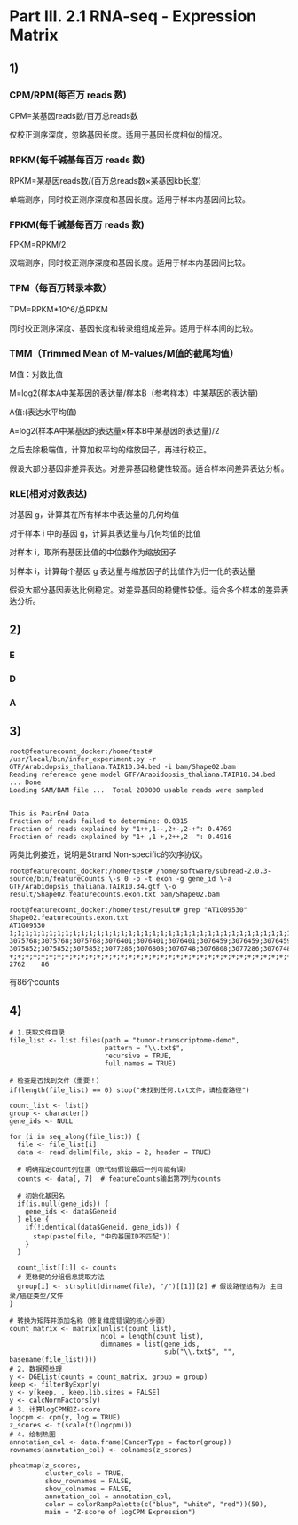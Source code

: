 # Part III. 2.1 RNA-seq - Expression Matrix
## 1)
### CPM/RPM(每百万 reads 数)
CPM=某基因reads数/百万总reads数

仅校正测序深度，忽略基因长度。适用于基因长度相似的情况。
### RPKM(每千碱基每百万 reads 数)
RPKM=某基因reads数/(百万总reads数×某基因kb长度)

单端测序，同时校正测序深度和基因长度。适用于样本内基因间比较。
### FPKM(每千碱基每百万 reads 数)
FPKM=RPKM/2
 
双端测序，同时校正测序深度和基因长度。适用于样本内基因间比较。
### TPM（每百万转录本数）
TPM=RPKM*10^6/总RPKM

同时校正测序深度、基因长度和转录组组成差异。适用于样本间的比较。
### TMM（Trimmed Mean of M-values/M值的截尾均值）
M值：对数比值

M=log2(样本A中某基因的表达量/样本B（参考样本）中某基因的表达量)

​​A值:(表达水平均值)

A=​​log2(样本A中某基因的表达量×样本B中某基因的表达量)/2

之后去除极端值，计算加权平均的缩放因子，再进行校正。

假设大部分基因非差异表达。对差异基因稳健性较高。适合样本间差异表达分析。
### RLE(相对对数表达)
对基因 g，计算其在所有样本中表达量的几何均值

对于样本 i 中的基因 g，计算其表达量与几何均值的比值

对样本 i，取所有基因比值的中位数作为缩放因子

对样本 i，计算每个基因 g 表达量与缩放因子的比值作为归一化的表达量

假设大部分基因表达比例稳定。对差异基因的稳健性较低。适合多个样本的差异表达分析。
## 2)
### E
### D
### A
## 3)
```
root@featurecount_docker:/home/test# /usr/local/bin/infer_experiment.py -r GTF/Arabidopsis_thaliana.TAIR10.34.bed -i bam/Shape02.bam
Reading reference gene model GTF/Arabidopsis_thaliana.TAIR10.34.bed ... Done
Loading SAM/BAM file ...  Total 200000 usable reads were sampled


This is PairEnd Data
Fraction of reads failed to determine: 0.0315
Fraction of reads explained by "1++,1--,2+-,2-+": 0.4769
Fraction of reads explained by "1+-,1-+,2++,2--": 0.4916
```
两类比例接近，说明是Strand Non-specific的次序协议。
```
root@featurecount_docker:/home/test# /home/software/subread-2.0.3-source/bin/featureCounts \-s 0 -p -t exon -g gene_id \-a GTF/Arabidopsis_thaliana.TAIR10.34.gtf \-o result/Shape02.featurecounts.exon.txt bam/Shape02.bam

root@featurecount_docker:/home/test/result# grep "AT1G09530" Shape02.featurecounts.exon.txt
AT1G09530       1;1;1;1;1;1;1;1;1;1;1;1;1;1;1;1;1;1;1;1;1;1;1;1;1;1;1;1;1;1;1;1;1;1;1;1;1;1;1;1;1;1;1   3075768;3075768;3075768;3076401;3076401;3076401;3076459;3076459;3076459;3077173;3077173;3077173;3077173;3077378;3077378;3077378;3077378;3077378;3077378;3078346;3078346;3078346;3078346;3078346;3078346;3078545;3078545;3078545;3078545;3078545;3078545;3078843;3078843;3078843;3078843;3078843;3078843;3078984;3078984;3078984;3078984;3078984;3078984 3075852;3075852;3075852;3077286;3076808;3076748;3076808;3077286;3076748;3077286;3077286;3077286;3077286;3078257;3078257;3078257;3078257;3078257;3078257;3078453;3078453;3078453;3078453;3078453;3078453;3078610;3078610;3078610;3078610;3078610;3078610;3078908;3078908;3078908;3078908;3078908;3078908;3079544;3079544;3079544;3079654;3079654;3079654 +;+;+;+;+;+;+;+;+;+;+;+;+;+;+;+;+;+;+;+;+;+;+;+;+;+;+;+;+;+;+;+;+;+;+;+;+;+;+;+;+;+;+   2762    86
```
有86个counts
## 4)
```
# 1.获取文件目录
file_list <- list.files(path = "tumor-transcriptome-demo",
                        pattern = "\\.txt$",
                        recursive = TRUE,
                        full.names = TRUE)

# 检查是否找到文件（重要！）
if(length(file_list) == 0) stop("未找到任何.txt文件，请检查路径")

count_list <- list()
group <- character()
gene_ids <- NULL

for (i in seq_along(file_list)) {
  file <- file_list[i]
  data <- read.delim(file, skip = 2, header = TRUE)
  
  # 明确指定count列位置（原代码假设最后一列可能有误）
  counts <- data[, 7]  # featureCounts输出第7列为counts
  
  # 初始化基因名
  if(is.null(gene_ids)) {
    gene_ids <- data$Geneid
  } else {
    if(!identical(data$Geneid, gene_ids)) {
      stop(paste(file, "中的基因ID不匹配"))
    }
  }
  
  count_list[[i]] <- counts
  # 更稳健的分组信息提取方法
  group[i] <- strsplit(dirname(file), "/")[[1]][2] # 假设路径结构为 主目录/癌症类型/文件
}

# 转换为矩阵并添加名称（修复维度错误的核心步骤）
count_matrix <- matrix(unlist(count_list), 
                       ncol = length(count_list),
                       dimnames = list(gene_ids, 
                                       sub("\\.txt$", "", basename(file_list))))
# 2. 数据预处理
y <- DGEList(counts = count_matrix, group = group)
keep <- filterByExpr(y)
y <- y[keep, , keep.lib.sizes = FALSE]
y <- calcNormFactors(y)
# 3. 计算logCPM和Z-score
logcpm <- cpm(y, log = TRUE)
z_scores <- t(scale(t(logcpm)))
# 4. 绘制热图
annotation_col <- data.frame(CancerType = factor(group))
rownames(annotation_col) <- colnames(z_scores)

pheatmap(z_scores,
         cluster_cols = TRUE,
         show_rownames = FALSE,
         show_colnames = FALSE,
         annotation_col = annotation_col,
         color = colorRampPalette(c("blue", "white", "red"))(50),
         main = "Z-score of logCPM Expression")
```









​
 

